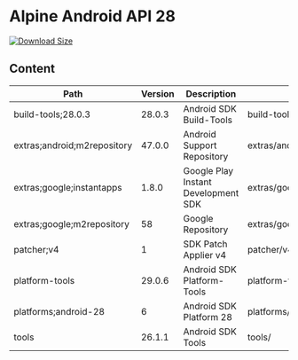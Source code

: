 # Alpine Android API 28

[![Download Size](https://images.microbadger.com/badges/image/alvrme/alpine-android:android-28.svg)](https://microbadger.com/images/alvrme/alpine-android:android-28)

## Content

| Path                        | Version | Description                         | Location                     |
|-----------------------------|---------|-------------------------------------|------------------------------|
| build-tools;28.0.3          | 28.0.3  | Android SDK Build-Tools             | build-tools/28.0.3/          |
| extras;android;m2repository | 47.0.0  | Android Support Repository          | extras/android/m2repository/ |
| extras;google;instantapps   | 1.8.0   | Google Play Instant Development SDK | extras/google/instantapps/   |
| extras;google;m2repository  | 58      | Google Repository                   | extras/google/m2repository/  |
| patcher;v4                  | 1       | SDK Patch Applier v4                | patcher/v4/                  |
| platform-tools              | 29.0.6  | Android SDK Platform-Tools          | platform-tools/              |
| platforms;android-28        | 6       | Android SDK Platform 28             | platforms/android-28/        |
| tools                       | 26.1.1  | Android SDK Tools                   | tools/                       |